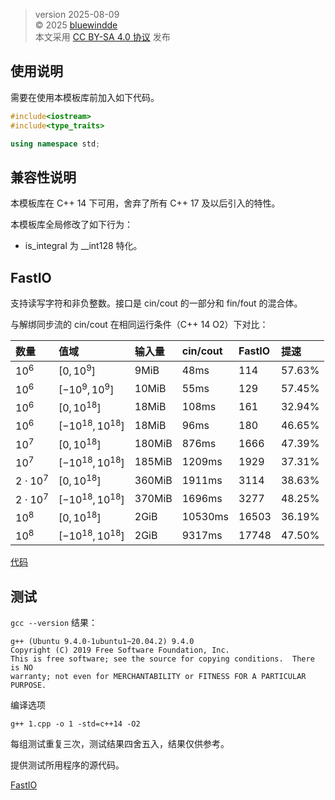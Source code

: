 > version 2025-08-09  
> © 2025 [bluewindde](https://www.luogu.com.cn/user/857577)  
> 本文采用 [CC BY-SA 4.0 协议](https://creativecommons.org/licenses/by-sa/4.0/deed.zh-hans) 发布

## 使用说明

需要在使用本模板库前加入如下代码。

```cpp
#include<iostream>
#include<type_traits>

using namespace std;
```

## 兼容性说明

本模板库在 C++ 14 下可用，舍弃了所有 C++ 17 及以后引入的特性。

本模板库全局修改了如下行为：

- is_integral 为 __int128 特化。

## FastIO

支持读写字符和非负整数。接口是 cin/cout 的一部分和 fin/fout 的混合体。

与解绑同步流的 cin/cout 在相同运行条件（C++ 14 O2）下对比：

| 数量 | 值域 | 输入量 | cin/cout | FastIO | 提速 |
| :- | :- | :- | :- | :- | :- |
| $10^6$ | $[0, 10^9]$ | 9MiB | 48ms | 114 | $57.63\%$ |
| $10^6$ | $[-10^9, 10^9]$ | 10MiB | 55ms | 129 | $57.45\%$ |
| $10^6$ | $[0, 10^{18}]$ | 18MiB | 108ms | 161 | $32.94\%$ |
| $10^6$ | $[-10^{18}, 10^{18}]$ | 18MiB | 96ms | 180 | $46.65\%$ |
| $10^7$ | $[0, 10^{18}]$ | 180MiB | 876ms | 1666 | $47.39\%$ |
| $10^7$ | $[-10^{18}, 10^{18}]$ | 185MiB | 1209ms | 1929 | $37.31\%$ |
| $2 \cdot 10^7$ | $[0, 10^{18}]$ | 360MiB | 1911ms | 3114 | $38.63\%$ |
| $2 \cdot 10^7$ | $[-10^{18}, 10^{18}]$ | 370MiB | 1696ms | 3277 | $48.25\%$ |
| $10^8$ | $[0, 10^{18}]$ | 2GiB | 10530ms | 16503 | $36.19\%$ |
| $10^8$ | $[-10^{18}, 10^{18}]$ | 2GiB | 9317ms | 17748 | $47.50\%$ |

[代码](https://www.luogu.com.cn/paste/102u1wx4)

## 测试

`gcc --version` 结果：

```plain
g++ (Ubuntu 9.4.0-1ubuntu1~20.04.2) 9.4.0
Copyright (C) 2019 Free Software Foundation, Inc.
This is free software; see the source for copying conditions.  There is NO
warranty; not even for MERCHANTABILITY or FITNESS FOR A PARTICULAR PURPOSE.
```

编译选项

```
g++ 1.cpp -o 1 -std=c++14 -O2
```

每组测试重复三次，测试结果四舍五入，结果仅供参考。

提供测试所用程序的源代码。

[FastIO](https://www.luogu.com.cn/paste/e4p1orwe)
